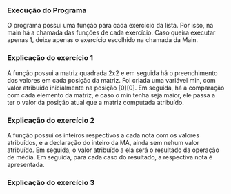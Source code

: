 ### Execução do Programa
O programa possui uma função para cada exercício da lista. Por isso, na main há a chamada das funções de cada exercício. Caso queira executar apenas 1, deixe apenas o exercício escolhido na chamada da Main.

### Explicação do exercício 1
A função possui a matriz quadrada 2x2 e em seguida há o preenchimento dos valores em cada posição da matriz. Foi criada uma variável min, com valor 
atribuído inicialmente na posição [0][0]. Em seguida, há a comparação com cada elemento da matriz, e caso o min tenha seja maior, ele passa a ter o valor da posição 
atual que a matriz computada atribuído.

### Explicação do exercício 2
A função possui os inteiros respectivos a cada nota com os valores atribuídos, e a declaração do inteiro da MA, ainda sem nehum valor atribuído. Em seguida, o valor atribuído a ela será o resultado da operação de média. Em seguida, para cada caso do resultado, a respectiva nota é apresentada. 

### Explicação do exercício 3
